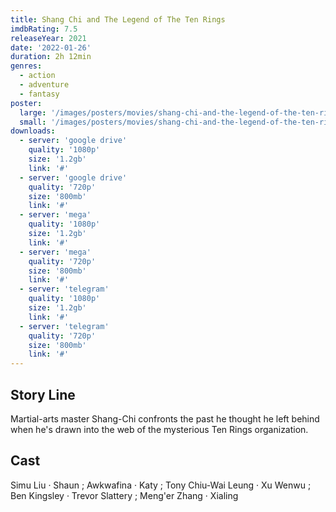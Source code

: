 ```yaml
---
title: Shang Chi and The Legend of The Ten Rings
imdbRating: 7.5
releaseYear: 2021
date: '2022-01-26'
duration: 2h 12min
genres:
  - action
  - adventure
  - fantasy
poster:
  large: '/images/posters/movies/shang-chi-and-the-legend-of-the-ten-rings/shang-chi-large.png'
  small: '/images/posters/movies/shang-chi-and-the-legend-of-the-ten-rings/shang-chi-small.png'
downloads:
  - server: 'google drive'
    quality: '1080p'
    size: '1.2gb'
    link: '#'
  - server: 'google drive'
    quality: '720p'
    size: '800mb'
    link: '#'
  - server: 'mega'
    quality: '1080p'
    size: '1.2gb'
    link: '#'
  - server: 'mega'
    quality: '720p'
    size: '800mb'
    link: '#'
  - server: 'telegram'
    quality: '1080p'
    size: '1.2gb'
    link: '#'
  - server: 'telegram'
    quality: '720p'
    size: '800mb'
    link: '#'
---
```


## Story Line

Martial-arts master Shang-Chi confronts the past he thought he left behind when he's drawn into the web of the mysterious Ten Rings organization.

## Cast

Simu Liu · Shaun ; Awkwafina · Katy ; Tony Chiu-Wai Leung · Xu Wenwu ; Ben Kingsley · Trevor Slattery ; Meng'er Zhang · Xialing
